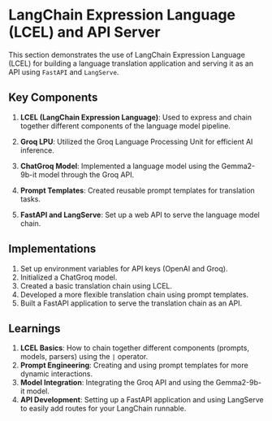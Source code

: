 # LangChain Expression Language (LCEL) and API Server

This section demonstrates the use of LangChain Expression Language (LCEL) for building a language translation application and serving it as an API using `FastAPI` and `LangServe`.

## Key Components

1. **LCEL (LangChain Expression Language)**: Used to express and chain together different components of the language model pipeline.

2. **Groq LPU**: Utilized the Groq Language Processing Unit for efficient AI inference.

3. **ChatGroq Model**: Implemented a language model using the Gemma2-9b-it model through the Groq API.

4. **Prompt Templates**: Created reusable prompt templates for translation tasks.

5. **FastAPI and LangServe**: Set up a web API to serve the language model chain.

## Implementations

1. Set up environment variables for API keys (OpenAI and Groq).
2. Initialized a ChatGroq model.
3. Created a basic translation chain using LCEL.
4. Developed a more flexible translation chain using prompt templates.
5. Built a FastAPI application to serve the translation chain as an API.

## Learnings

1. **LCEL Basics**: How to chain together different components (prompts, models, parsers) using the `|` operator.
2. **Prompt Engineering**: Creating and using prompt templates for more dynamic interactions.
3. **Model Integration**: Integrating the Groq API and using the Gemma2-9b-it model.
4. **API Development**: Setting up a FastAPI application and using LangServe to easily add routes for your LangChain runnable.
